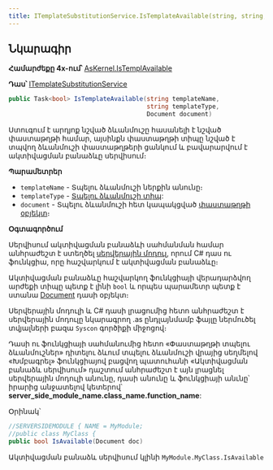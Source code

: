 ```yaml
---
title: ITemplateSubstitutionService.IsTemplateAvailable(string, string, Document) մեթոդ  
---
```


## Նկարագիր

**Համարժեքը 4x-ում՝** [AsKernel.IsTemplAvailable](https://armsoft.github.io/as4x-docs/HTM/ProgrGuide/Functions/Functions/IsTemplAvailable.html)

**Դաս՝** [ITemplateSubstitutionService](../ITemplateSubstitutionService.md)

```c#
public Task<bool> IsTemplateAvailable(string templateName, 
                                      string templateType, 
                                      Document document)
```

Ստուգում է արդյոք նշված ձևանմուշը հասանելի է նշված փաստաթղթի համար, այսինքն փաստաթղթի տիպը նշված է տպվող ձևանմուշի փաստաթղթերի ցանկում և բավարարվում է ակտիվացման բանաձևը սերվիսում։

**Պարամետրեր**

* `templateName` - Տպելու ձևանմուշի ներքին անունը։
* `templateType` - [Տպելու ձևանմուշի տիպ](../../types/SubstitutionType.md):
* `document` - Տպելու ձևանմուշի հետ կապակցված [փաստաթղթի օբյեկտ](../../definitions/document.md)։

**Օգտագործում**

Սերվիսում ակտիվացման բանաձևի սահմանման համար անհրաժեշտ է ստեղծել [սերվերային մոդուլ](../../../extensions/definitions/server_side_module.md), որում C# դաս ու ֆունկցիա, որը հաշվարկում է ակտիվացման բանաձևը։

Ակտիվացման բանաձևը հաշվարկող ֆունկցիայի վերադարձվող արժեքի տիպը պետք է լինի `bool` և որպես պարամետր պետք է ստանա [Document](../../definitions/document.md) դասի օբյեկտ։

Սերվերային մոդուլի և C# դասի լրացումից հետո անհրաժեշտ է սերվերային մոդուլը նկարագրող .as ընդլայնմամբ ֆայլը ներմուծել տվյալների բազա `Syscon` գործիքի միջոցով։

Դասի ու ֆունկցիայի սահմանումից հետո «Փաստաթղթի տպելու ձևանմուշներ» դիտելու ձևում տպելու ձևանմուշի վրայից սեղմելով «Խմբագրել» ֆունկցիայով բացվող պատուհանի «Ակտիվացման բանաձև սերվիսում» դաշտում անհրաժեշտ է այն լրացնել սերվերային մոդուլի անունը, դասի անունը և ֆունկցիայի անւնը՝ իրարից անջատելով կետերով՝ **server_side_module_name.class_name.function_name**:  

Օրինակ՝
``` c#
//SERVERSIDEMODULE { NAME = MyModule;
//public class MyClass {
public bool IsAvailable(Document doc)
```

Ակտիվացման բանաձև սերվիսում կլինի `MyModule.MyClass.IsAvailable`
